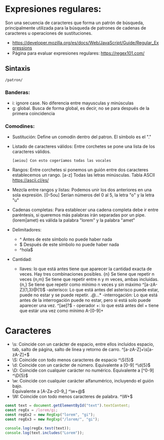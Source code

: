 # Expresiones regulares:

Son una secuencia de caracteres que forma un patrón de búsqueda, principalmente utilizada para la búsqueda de patrones de cadenas de caracteres u operaciones de sustituciones.

- https://developer.mozilla.org/es/docs/Web/JavaScript/Guide/Regular_Expressions
- Página para evaluar expresiones regulares: https://regex101.com/

## Sintaxis

```
/patron/
```

### Banderas:

- i: ignore case. No diferencia entre mayusculas y minúsculas
- g: global. Busca de forma global, es decir, no se para después de la primera coincidencia

### Comodines:

- Sustitución: Define un comodín dentro del patron. El símbolo es el "."

- Listado de caracteres válidos: Entre corchetes se pone una lista de los caracteres válidos.

  ```
  [aeiou] Con esto cogeríamos todas las vocales
  ```

- Rangos: Entre corchetes si ponemos un guión entre dos caracteres establecemos un rango. [a-z] Todas las letras minúsculas.
  Tabla ASCII https://ascii.cl/es/

- Mezcla entre rangos y listas:
  Podemos unir los dos anteriores en una sola expresión. [0-5ou] Serían números del 0 al 5, la letra "o" y la letra "u"

- Cadenas completas:
  Para establecer una cadena completa debe ir entre paréntesis, si queremos más palabras irán separadas por un pipe. (lorem|amet) es válida la palabra "lorem" y la palabra "amet"

- Delimitadores:
  - ^ Antes de este símbolo no puede haber nada
  - $ Después de este símbolo no puede haber nada
  - ^hola$
- Cantidad:

  - llaves: lo que está antes tiene que aparecer la cantidad exacta de veces. Hay tres combinaciones posibles.
    {n} Se tiene que repetir n veces
    {n,m} Se tiene que repetir entre n y m veces, ambas incluidas.
    {n,} Se tiene que repetir como mínimo n veces y sin máximo
    ^[a-zA-Z]{1,3}@{1}$
  -asterisco: Lo que está antes del asterisco puede estar, puede no estar y se puede repetir. ._@._\..\*
  -interrogación: Lo que está antes de la interrogación puede no estar, pero si está solo puede aparecer una vez.
  ^[ae]?$ - operador +: lo que está antes del + tiene que estár una vez como mínimo
    A-[0-9]+

# Caracteres

- \s: Coincide con un carácter de espacio, entre ellos incluidos espacio, tab, salto de página, salto de linea y retorno de carro. ^[a-zA-Z]+\s[a-zA-Z]+$
- \S: Coincide con todo menos caracteres de espacio ^\S{5}$
- \d: Coincide con un carácter de número. Equivalente a [0-9] ^\d{5}$
- \D: Coincide con cualquier carácter no numérico. Equivalente a [^0-9] ^\D{5}$
- \w: Coincide con cualquier carácter alfanumérico, incluyendo el guión bajo.  
   Equivalente a [A-Za-z0-9_] ^\w+@$
- \W: Coincide con todo menos caracteres de palabra. ^\W+$

```js
const text = document.getElementById("text").textContent;
const regEx = /lorem/gi;
const regEx2 = new RegExp("lorem", "gi");
const regEx3 = new RegExp("/lorem/", "gi");

console.log(regEx.test(text));
console.log(text.includes("Lorem"));
```
